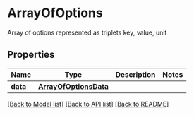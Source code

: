 # ArrayOfOptions

Array of options represented as triplets key, value, unit
## Properties
Name | Type | Description | Notes
------------ | ------------- | ------------- | -------------
**data** | [**ArrayOfOptionsData**](ArrayOfOptionsData.md) |  | 

[[Back to Model list]](../README.md#documentation-for-models) [[Back to API list]](../README.md#documentation-for-api-endpoints) [[Back to README]](../README.md)


